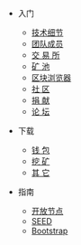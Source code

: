 * 入门

  * [技术细节](zh-cn/spec.md)
  * [团队成员](/zh-cn/team.md)
  * [交 易 所](zh-cn/exchange.md)
  * [矿  池](zh-cn/pools.md)
  * [区块浏览器](https://1explorer.sugarchain.org/)
  * [社  区](zh-cn/community.md)
  * [捐  献](zh-cn/donations.md)
  * [论  坛](https://forum.sugarchain.org/)

* 下载

  * [钱  包](zh-cn/wallet.md)
  * [挖  矿](zh-cn/miner.md)
  * [其  它](zh-cn/download-other.md)

* 指南

  * [开放节点](zh-cn/opennode.md)
  * [SEED](zh-cn/seed.md)
  * [Bootstrap](bootstrap.md)

